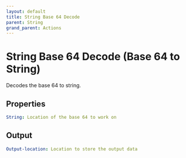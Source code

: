 ```yaml
---
layout: default
title: String Base 64 Decode
parent: String
grand_parent: Actions
---
```

# String Base 64 Decode (Base 64 to String)
Decodes the base 64 to string.

## Properties
```yaml
String: Location of the base 64 to work on
```

## Output
```yaml
Output-location: Location to store the output data
```
